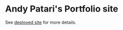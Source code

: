 # Andy Patari's Portfolio site

See [deployed site](https://apatari.github.io/web-portfolio/) for more details. 